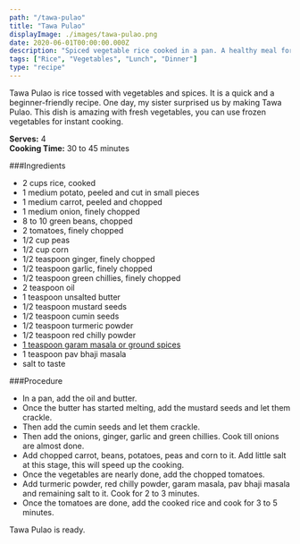 ```yaml
---
path: "/tawa-pulao"
title: "Tawa Pulao"
displayImage: ./images/tawa-pulao.png
date: 2020-06-01T00:00:00.000Z
description: "Spiced vegetable rice cooked in a pan. A healthy meal for lunch or dinner."
tags: ["Rice", "Vegetables", "Lunch", "Dinner"]
type: "recipe"
---
```


Tawa Pulao is rice tossed with vegetables and spices. It is a quick and a beginner-friendly recipe. One day, my sister surprised us by making Tawa Pulao. This dish is amazing with fresh vegetables, you can use frozen vegetables for instant cooking.

**Serves:** 4\
**Cooking Time:** 30 to 45 minutes

###Ingredients
- 2 cups rice, cooked
- 1 medium potato, peeled and cut in small pieces
- 1 medium carrot, peeled and chopped
- 1 medium onion, finely chopped
- 8 to 10 green beans, chopped
- 2 tomatoes, finely chopped
- 1/2 cup peas
- 1/2 cup corn
- 1/2 teaspoon ginger, finely chopped
- 1/2 teaspoon garlic, finely chopped
- 1/2 teaspoon green chillies, finely chopped
- 2 teaspoon oil
- 1 teaspoon unsalted butter
- 1/2 teaspoon mustard seeds
- 1/2 teaspoon cumin seeds
- 1/2 teaspoon turmeric powder
- 1/2 teaspoon red chilly powder
- <a href="https://en.wikipedia.org/wiki/Garam_masala" target="_blank" rel="noopener noreferrer" class="link"> 1 teaspoon garam masala or ground spices </a>
- 1 teaspoon pav bhaji masala
- salt to taste


###Procedure
- In a pan, add the oil and butter. 
- Once the butter has started melting, add the mustard seeds and let them crackle.
- Then add the cumin seeds and let them crackle. 
- Then add the onions, ginger, garlic and green chillies. Cook till onions are almost done. 
- Add chopped carrot, beans, potatoes, peas and corn to it. 
Add little salt at this stage, this will speed up the cooking. 
- Once the vegetables are nearly done, add the chopped tomatoes.
- Add turmeric powder, red chilly powder, garam masala, pav bhaji masala and remaining salt to it. Cook for 2 to 3 minutes.
- Once the tomatoes are done, add the cooked rice and cook for 3 to 5 minutes.

Tawa Pulao is ready.